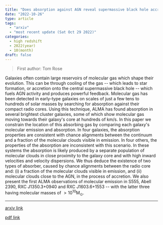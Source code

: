 ```yaml
---
title: "Does absorption against AGN reveal supermassive black hole accretion?"
date: "2022-10-26"
type: article
tags:
  - "arxiv"
  - "most recent update (Sat Oct 29 2022)"
categories:
  - high redshift
  - 2022(year)
  - 10(month)
draft: false
---
```


> First author: Tom Rose

 Galaxies often contain large reservoirs of molecular gas which shape their
evolution. This can be through cooling of the gas -- which leads to star
formation, or accretion onto the central supermassive black hole -- which fuels
AGN activity and produces powerful feedback. Molecular gas has been detected in
early-type galaxies on scales of just a few tens to hundreds of solar masses by
searching for absorption against their compact radio cores. Using this
technique, ALMA has found absorption in several brightest cluster galaxies,
some of which show molecular gas moving towards their galaxy's core at hundreds
of km/s. In this paper we constrain the location of this absorbing gas by
comparing each galaxy's molecular emission and absorption. In four galaxies,
the absorption properties are consistent with chance alignments between the
continuum and a fraction of the molecular clouds visible in emission. In four
others, the properties of the absorption are inconsistent with this scenario.
In these systems the absorption is likely produced by a separate population of
molecular clouds in close proximity to the galaxy core and with high inward
velocities and velocity dispersions. We thus deduce the existence of two types
of absorber, caused by chance alignments between the radio core and: (i) a
fraction of the molecular clouds visible in emission, and (ii) molecular clouds
close to the AGN, in the process of accretion. We also present the first ALMA
observations of molecular emission in S555, Abell 2390, RXC J1350.3+0940 and
RXC J1603.6+1553 -- with the latter three having molecular masses of
$>10^{10}$M$_{\odot}$.

---
[arxiv link](http://arxiv.org/abs/2210.14922v1)

[pdf link](http://arxiv.org/pdf/2210.14922v1)